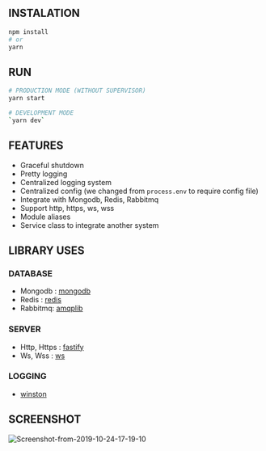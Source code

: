 ## INSTALATION
```bash
npm install
# or
yarn
```

## RUN
```bash
# PRODUCTION MODE (WITHOUT SUPERVISOR)
yarn start

# DEVELOPMENT MODE
`yarn dev`
```

## FEATURES

- Graceful shutdown
- Pretty logging
- Centralized logging system
- Centralized config (we changed from `process.env` to require config file)
- Integrate with Mongodb, Redis, Rabbitmq
- Support http, https, ws, wss
- Module aliases
- Service class to integrate another system

## LIBRARY USES

### DATABASE

- Mongodb : [mongodb](https://www.npmjs.com/package/mongodb)
- Redis : [redis](https://www.npmjs.com/package/redis)
- Rabbitmq: [amqplib](https://www.npmjs.com/package/amqplib)

### SERVER

- Http, Https : [fastify](https://www.npmjs.com/package/fastify)
- Ws, Wss : [ws](https://www.npmjs.com/package/ws)

### LOGGING

- [winston](https://www.npmjs.com/package/winston)

## SCREENSHOT

<img src="https://i.ibb.co/88HDRkL/Screenshot-from-2019-10-24-17-19-10.png" alt="Screenshot-from-2019-10-24-17-19-10" border="0">
